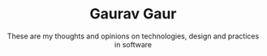 <!-- markdownlint-disable-next-line -->
<div align="center">

# Gaurav Gaur

These are my thoughts and opinions on technologies, design and practices in software
</div>

